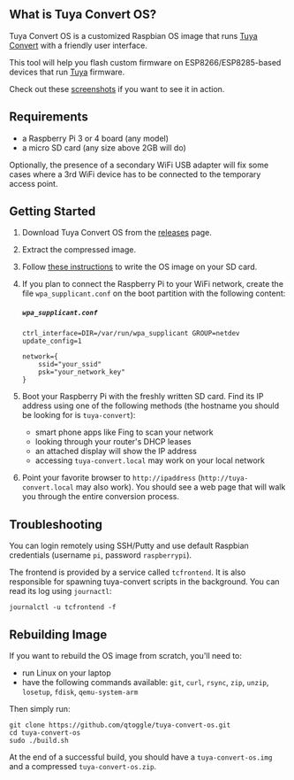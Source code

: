 ## What is Tuya Convert OS?

Tuya Convert OS is a customized Raspbian OS image that runs
[Tuya Convert](https://github.com/ct-Open-Source/tuya-convert) with a friendly user interface.

This tool will help you flash custom firmware on ESP8266/ESP8285-based devices that run [Tuya](https://www.tuya.com/)
firmware. 

Check out these [screenshots](https://github.com/qtoggle/tuya-convert-os/wiki/Screenshots) if you want to see it in
action.

## Requirements

 * a Raspberry Pi 3 or 4 board (any model)
 * a micro SD card (any size above 2GB will do)

Optionally, the presence of a secondary WiFi USB adapter will fix some cases where a 3rd WiFi device has to be
connected to the temporary access point.


## Getting Started

1. Download Tuya Convert OS from the [releases](https://github.com/qtoggle/tuya-convert-os/releases) page.
2. Extract the compressed image.
3. Follow [these instructions](https://www.raspberrypi.org/documentation/installation/installing-images/) to write the
OS image on your SD card.
4. If you plan to connect the Raspberry Pi to your WiFi network, create the file `wpa_supplicant.conf` on the boot
partition with the following content:

    ##### `wpa_supplicant.conf`
    ```
    ctrl_interface=DIR=/var/run/wpa_supplicant GROUP=netdev
    update_config=1
    
    network={
        ssid="your_ssid"
        psk="your_network_key"
    }
    ```

5. Boot your Raspberry Pi with the freshly written SD card. Find its IP address using one of the following methods (the
hostname you should be looking for is `tuya-convert`):

     * smart phone apps like Fing to scan your network
     * looking through your router's DHCP leases
     * an attached display will show the IP address
     * accessing `tuya-convert.local` may work on your local network

6. Point your favorite browser to `http://ipaddress` (`http://tuya-convert.local` may also work). You should see a
web page that will walk you through the entire conversion process.


## Troubleshooting

You can login remotely using SSH/Putty and use default Raspbian credentials (username `pi`, password `raspberrypi`).

The frontend is provided by a service called `tcfrontend`. It is also responsible for spawning tuya-convert scripts in
the background. You can read its log using `journactl`:

    journalctl -u tcfrontend -f


## Rebuilding Image

If you want to rebuild the OS image from scratch, you'll need to:

 * run Linux on your laptop
 * have the following commands available: `git`, `curl`, `rsync`, `zip`, `unzip`, `losetup`, `fdisk`, `qemu-system-arm` 

Then simply run:

    git clone https://github.com/qtoggle/tuya-convert-os.git
    cd tuya-convert-os
    sudo ./build.sh

At the end of a successful build, you should have a `tuya-convert-os.img` and a compressed `tuya-convert-os.zip`.
